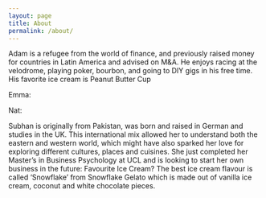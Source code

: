 ```yaml
---
layout: page
title: About
permalink: /about/
---
```


Adam is a refugee from the world of finance, and previously raised money for countries in Latin America and advised on M&A. He enjoys racing at the velodrome, playing poker, bourbon, and going to DIY gigs in his free time. His favorite ice cream is Peanut Butter Cup

Emma:

Nat:

Subhan is originally from Pakistan, was born and raised in German and studies in the UK. This international mix allowed her to understand both the eastern and western world, which might have also sparked her love for exploring different cultures, places and cuisines. She just completed her Master’s in Business Psychology at UCL and is looking to start her own business in the future:
Favourite Ice Cream? The best ice cream flavour is called ‘Snowflake’ from Snowflake Gelato which is made out of vanilla ice cream, coconut and white chocolate pieces. 
